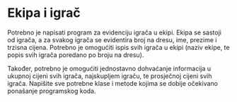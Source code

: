 # Ekipa i igrač

Potrebno je napisati program za evidenciju igrača u ekipi.
Ekipa se sastoji od igrača, a za svakog igrača se evidentira broj na dresu, ime, prezime i trzisna cijena.
Potrebno je omogućiti ispis svih igrača u ekipi (naziv ekipe, te popis svih igrača poredano po broju na dresu).

Također, potrebno je omogućiti jednostavno dohvaćanje informacija u ukupnoj cijeni svih igrača, najskupljem igraču, te prosječnoj cijeni svih igrača.
Napišite sve potrebne klase i metode kojima se dobije očekivano ponašanje programskog koda.
